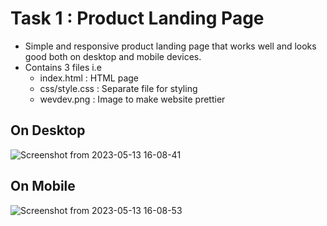 # Task 1 : Product Landing Page
- Simple and responsive product landing page that works well and looks good both on desktop and mobile devices.
- Contains 3 files i.e 
  - index.html : HTML page
  - css/style.css : Separate file for styling
  - wevdev.png : Image to make website prettier

## On Desktop

![Screenshot from 2023-05-13 16-08-41](https://github.com/etank0/sync-tasks/assets/89385145/2703b492-063e-4c86-9ff7-103a265df0e2)

## On Mobile

![Screenshot from 2023-05-13 16-08-53](https://github.com/etank0/sync-tasks/assets/89385145/d750fb0f-7f33-4bb2-9390-04a18404ffd2)
